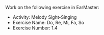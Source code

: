 Work on the following exercise in EarMaster:
- Activity: Melody Sight-Singing
- Exercise Name: Do, Re, Mi, Fa, So
- Exercise Number: 1.4
